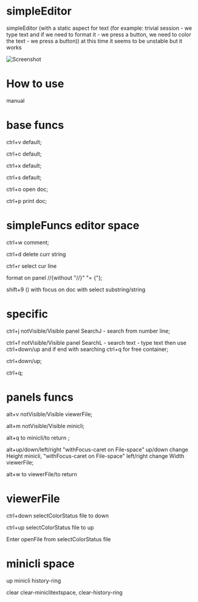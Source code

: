 # simpleEditor

simpleEditor (with a static aspect for text (for example: trivial session - we type text and if we need to format it - we press a button, we need to color the text - we press a button)) at this time it seems to be unstable but it works


![Screenshot](https://github.com/user-attachments/assets/9eb51d63-44e4-4a47-8687-1320a6937e09)








# How to use
manual

# base funcs

ctrl+v default;

ctrl+c default;

ctrl+x default;

ctrl+s default;

ctrl+o open doc;

ctrl+p print doc;

# simpleFuncs editor space

ctrl+w comment;

ctrl+d delete curr string

ctrl+r select cur line

format on panel //{without "//}" "= {"};

shift+9 () with focus on doc with select substring/string



# specific

ctrl+j notVisible/Visible panel SearchJ - search from number line;

ctrl+f notVisible/Visible panel SearchL - search text - type text then use ctrl+down/up and if end with searching ctrl+q for free container;

ctrl+down/up;

ctrl+q;




# panels funcs

alt+v notVisible/Visible viewerFile;

alt+m notVisible/Visible minicli;

alt+q to minicli/to return ;

alt+up/down/left/right "withFocus-caret on File-space" up/down change Height minicli, "withFocus-caret on File-space" left/right change Width viewerFile;

alt+w to viewerFile/to return

# viewerFile 

ctrl+down selectColorStatus file to down 

ctrl+up selectColorStatus file to up

Enter openFile from selectColorStatus file

# minicli space

up minicli history-ring

clear clear-miniclitextspace, clear-history-ring
